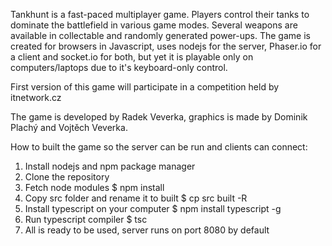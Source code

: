 Tankhunt is a fast-paced multiplayer game. Players control their tanks to dominate the battlefield in various game modes. Several weapons are available in collectable and randomly generated power-ups. The game is created for browsers in Javascript, uses nodejs for the server, Phaser.io for a client and socket.io for both, but yet it is playable only on computers/laptops due to it's keyboard-only control.

First version of this game will participate in a competition held by itnetwork.cz

The game is developed by Radek Veverka, graphics is made by Dominik Plachý and Vojtěch Veverka.

How to built the game so the server can be run and clients can connect:
1) Install nodejs and npm package manager
2) Clone the repository
3) Fetch node modules 
    $ npm install
3) Copy src folder and rename it to built 
    $ cp src built -R
4) Install typescript on your computer
    $ npm install typescript -g
5) Run typescript compiler
    $ tsc
6) All is ready to be used, server runs on port 8080 by default